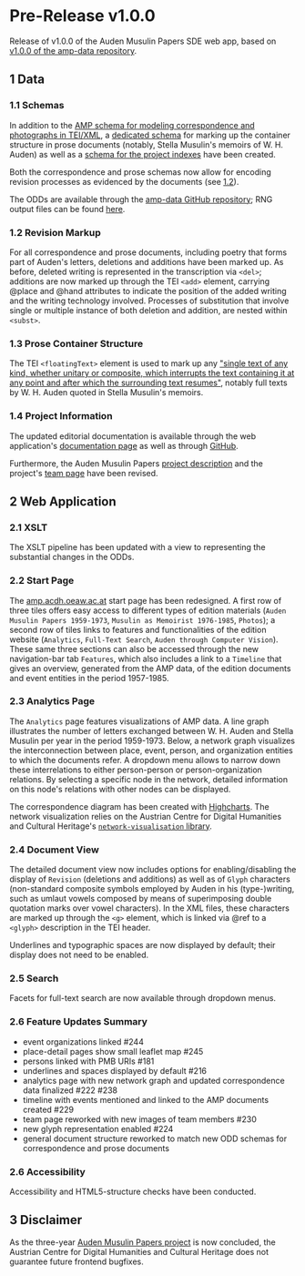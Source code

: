 # Pre-Release v1.0.0 

Release of v1.0.0 of the Auden Musulin Papers SDE web app, based on [v1.0.0 of the amp-data repository](https://github.com/Auden-Musulin-Papers/amp-data).

## 1 Data

### 1.1 Schemas

In addition to the [AMP schema for modeling correspondence and photographs in TEI/XML](https://github.com/Auden-Musulin-Papers/amp-data/blob/dev/framework/auden-musulin/schema/schema.odd), a [dedicated schema](https://github.com/Auden-Musulin-Papers/amp-data/blob/dev/framework/auden-musulin/schema/schema-prose.odd) for marking up the container structure in prose documents (notably, Stella Musulin's memoirs of W. H. Auden) as well as a [schema for the project indexes](https://github.com/Auden-Musulin-Papers/amp-data/blob/dev/framework/auden-musulin/schema/schema-indexes.odd) have been created.

Both the correspondence and prose schemas now allow for encoding revision processes as evidenced by the documents (see [1.2](#12-revision-markup)).

The ODDs are available through the [amp-data GitHub repository](https://github.com/Auden-Musulin-Papers/amp-data/tree/dev/framework/auden-musulin/schema); RNG output files can be found [here](https://github.com/Auden-Musulin-Papers/amp-data/tree/dev/framework/auden-musulin/schema/out).

### 1.2 Revision Markup

For all correspondence and prose documents, including poetry that forms part of Auden's letters, deletions and additions have been marked up. As before, deleted writing is represented in the transcription via `<del>`; additions are now marked up through the TEI `<add>` element, carrying @place and @hand attributes to indicate the position of the added writing and the writing technology involved. Processes of substitution that involve single or multiple instance of both deletion and addition, are nested within `<subst>`.

### 1.3 Prose Container Structure

The TEI `<floatingText>` element is used to mark up any ["single text of any kind, whether unitary or composite, which interrupts the text containing it at any point and after which the surrounding text resumes"](https://www.tei-c.org/release/doc/tei-p5-doc/en/html/ref-floatingText.html), notably full texts by W. H. Auden quoted in Stella Musulin's memoirs.

### 1.4 Project Information

The updated editorial documentation is available through the web application's [documentation page](https://amp.acdh.oeaw.ac.at/editorial-declaration.html) as well as through [GitHub](https://github.com/Auden-Musulin-Papers/amp-data/blob/main/data/meta/editorial-declaration.xml).

Furthermore, the Auden Musulin Papers [project description](https://amp.acdh.oeaw.ac.at/description.html) and the project's [team page](https://amp.acdh.oeaw.ac.at/team.html) have been revised.

## 2 Web Application

### 2.1 XSLT

The XSLT pipeline has been updated with a view to representing the substantial changes in the ODDs.

### 2.2 Start Page

The [amp.acdh.oeaw.ac.at](https://amp.acdh.oeaw.ac.at) start page has been redesigned. A first row of three tiles offers easy access to different types of edition materials (`Auden Musulin Papers 1959-1973`, `Musulin as Memoirist 1976-1985`, `Photos`); a second row of tiles links to features and functionalities of the edition website (`Analytics`, `Full-Text Search`, `Auden through Computer Vision`). These same three sections can also be accessed through the new navigation-bar tab `Features`, which also includes a link to a `Timeline` that gives an overview, generated from the AMP data, of the edition documents and event entities in the period 1957-1985.

### 2.3 Analytics Page

The `Analytics` page features visualizations of AMP data. A line graph illustrates the number of letters exchanged between W. H. Auden and Stella Musulin per year in the period 1959-1973. Below, a network graph visualizes the interconnection between place, event, person, and organization entities to which the documents refer. A dropdown menu allows to narrow down these interrelations to either person-person or person-organization relations. By selecting a specific node in the network, detailed information on this node's relations with other nodes can be displayed.

The correspondence diagram has been created with [Highcharts](https://www.highcharts.com/). The network visualization relies on the Austrian Centre for Digital Humanities and Cultural Heritage's [`network-visualisation` library](https://github.com/acdh-oeaw/network-visualisation).

### 2.4 Document View

The detailed document view now includes options for enabling/disabling the display of `Revision` (deletions and additions) as well as of `Glyph` characters (non-standard composite symbols employed by Auden in his (type-)writing, such as umlaut vowels composed by means of superimposing double quotation marks over vowel characters). In the XML files, these characters are marked up through the `<g>` element, which is linked via @ref to a `<glyph>` description in the TEI header.

Underlines and typographic spaces are now displayed by default; their display does not need to be enabled.

### 2.5 Search

Facets for full-text search are now available through dropdown menus.

### 2.6 Feature Updates Summary

* event organizations linked #244
* place-detail pages show small leaflet map #245
* persons linked with PMB URIs #181
* underlines and spaces displayed by default #216
* analytics page with new network graph and updated correspondence data finalized #222 #238
* timeline with events mentioned and linked to the AMP documents created #229
* team page reworked with new images of team members #230
* new glyph representation enabled #224
* general document structure reworked to match new ODD schemas for correspondence and prose documents

### 2.6 Accessibility

Accessibility and HTML5-structure checks have been conducted.

## 3 Disclaimer

As the three-year [Auden Musulin Papers project](https://doi.org/10.55776/P33754) is now concluded, the Austrian Centre for Digital Humanities and Cultural Heritage does not guarantee future frontend bugfixes.









